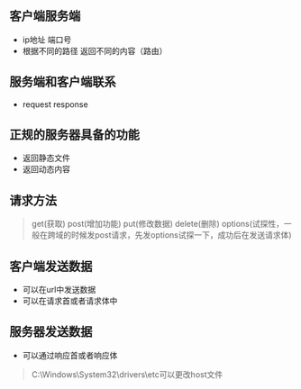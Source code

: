 ## 客户端服务端
- ip地址  端口号 
- 根据不同的路径 返回不同的内容（路由）


## 服务端和客户端联系
- request response

## 正规的服务器具备的功能
- 返回静态文件
- 返回动态内容

## 请求方法
> get(获取) post(增加功能) put(修改数据) delete(删除) options(试探性，一般在跨域的时候发post请求，先发options试探一下，成功后在发送请求体)

## 客户端发送数据
- 可以在url中发送数据
- 可以在请求首或者请求体中

## 服务器发送数据
- 可以通过响应首或者响应体

> C:\Windows\System32\drivers\etc可以更改host文件